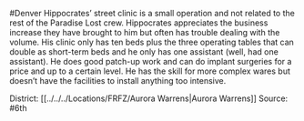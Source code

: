 #Denver 
Hippocrates’ street clinic is a small operation and not related to the rest of the Paradise Lost crew. Hippocrates appreciates the business increase they have brought to him but often has trouble dealing with the volume. His clinic only has ten beds plus the three operating tables that can double as short-term beds and he only has one assistant (well, had one assistant). He does good patch-up work and can do implant surgeries for a price and up to a certain level. He has the skill for more complex wares but doesn’t have the facilities to install anything too intensive.

District: [[../../../Locations/FRFZ/Aurora Warrens|Aurora Warrens]]
Source: #6th